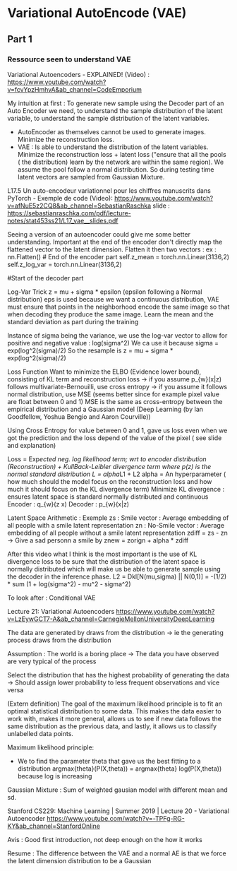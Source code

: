 # Variational AutoEncode (VAE)

## Part 1

### Ressource seen to understand VAE

Variational Autoencoders - EXPLAINED! (Video) :
https://www.youtube.com/watch?v=fcvYpzHmhvA&ab_channel=CodeEmporium

My intuition at first : To generate new sample using the Decoder part of an Auto Encoder we need, to understand the sample distribution of the latent variable, to understand the sample distribution of the latent variables.

- AutoEncoder as themselves cannot be used to generate images. Minimize the reconstruction loss.
- VAE : Is able to understand the distribution of the latent variables. Minimize the reconstruction loss + latent loss ("ensure that all the pools ( the distribution) learn by the network are within the same region). We assume the pool follow a normal distribution. So during testing time latent vectors are sampled from Gaussian Mixture.

L17.5 Un auto-encodeur variationnel pour les chiffres manuscrits dans PyTorch - Exemple de code (Video):
https://www.youtube.com/watch?v=afNuE5z2CQ8&ab_channel=SebastianRaschka
slide : https://sebastianraschka.com/pdf/lecture-notes/stat453ss21/L17_vae__slides.pdf

Seeing a version of an autoencoder could give me some better understanding.
Important at the end of the encoder don't directly map the flattened vector to the latent dimension.
Flatten it then two vectors :
ex :
nn.Flatten() # End of the encoder part
self.z_mean = torch.nn.Linear(3136,2)
self.z_log_var = torch.nn.Linear(3136,2)

#Start of the decoder part

Log-Var Trick
z = mu + sigma \* epsilon (epsilon following a Normal distribution)
eps is used because we want a continuous distribution, VAE must ensure that points in the neighborhood encode the same image so that
when decoding they produce the same image.
Learn the mean and the standard deviation as part during the training

Instance of sigma being the variance, we use the log-var vector to allow for positive and negative value : log(sigma^2)
We ca use it because sigma = exp(log^2(sigma)/2)
So the resample is z = mu + sigma \* exp(log^2(sigma)/2)

Loss Function
Want to minimize the ELBO (Evidence lower bound), consisting of KL term and reconstruction loss
-> if you assume p\_{w}(x|z) follows multivariate-Bernouilli, use cross entropy
-> if you assume it follows normal distribution, use MSE (seems better since for example pixel value are float between 0 and 1)
MSE is the same as cross-entropy between the empirical distribution and a Gaussian model
(Deep Learning (by Ian Goodfellow, Yoshua Bengio and Aaron Courville))

Using Cross Entropy for value between 0 and 1, gave us loss even when we got the prediction and the loss depend of the value of the pixel ( see slide and explanation)

Loss = Exp*ected neg. log likelihood term; wrt to encoder distribution (Reconstruction) + KullBack-Leibler divergence term where p(z) is the normal standard distribution
L = alpha*L1 + L2
alpha = An hyperparameter ( how much should the model focus on the reconstruction loss and how much it should focus on the KL divergence term)
Minimize KL divergence : ensures latent space is standard normally distributed and continuous
Encoder : q\_{w}(z x)
Decoder : p\_{w}(x|z)

Latent Space Arithmetic :
Exemple
zs : Smile vector : Average embedding of all people with a smile latent representation
zn : No-Smile vector : Average embedding of all people without a smile latent representation
zdiff = zs - zn
-> Give a sad personn a smile by znew = zorign + alpha \* zdiff

After this video what I think is the most important is the use of KL divergence loss to be sure that the distribution of the latent space is normally
distributed which will make us be able to generate sample using the decoder in the inference phase.
L2 = Dkl[N(mu,sigma) || N(0,1)] = -(1/2) \* sum (1 + log(sigma^2) - mu^2 - sigma^2)

To look after :
Conditional VAE

Lecture 21: Variational Autoencoders
https://www.youtube.com/watch?v=LzEywGCT7-A&ab_channel=CarnegieMellonUniversityDeepLearning

The data are generated by draws from the distribution
-> ie the generating process draws from the distribution

Assumption : The world is a boring place
-> The data you have observed are very typical of the process

Select the distribution that has the highest probability of generating the data
-> Should assign lower probability to less frequent observations and vice versa

(Extern definition)
The goal of the maximum likelihood principle is to fit an optimal statistical distribution to some data. This makes the data easier to work with, makes it more general, allows us to see if new data follows the same distribution as the previous data, and lastly, it allows us to classify unlabelled data points.

Maximum likelihood principle:

- We to find the parameter theta that gave us the best fitting to a distribution
  argmax{theta}(P(X,theta)) = argmax{theta} log(P(X,theta)) because log is increasing

Gaussian Mixture : Sum of weighted gausian model with different mean and sd.

Stanford CS229: Machine Learning | Summer 2019 | Lecture 20 - Variational Autoencoder
https://www.youtube.com/watch?v=-TPFg-RG-KY&ab_channel=StanfordOnline

Avis : Good first introduction, not deep enough on the how it works

Resume :
The difference between the VAE and a normal AE is that we force the latent dimension distribution to be a Gaussian
